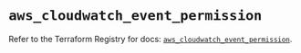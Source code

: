 # `aws_cloudwatch_event_permission`

Refer to the Terraform Registry for docs: [`aws_cloudwatch_event_permission`](https://registry.terraform.io/providers/hashicorp/aws/6.2.0/docs/resources/cloudwatch_event_permission).
